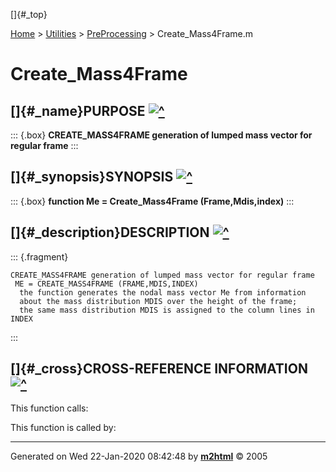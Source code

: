 []{#_top}

<div>

[Home](../../FEDEASLab.html) \> [Utilities](../FEDEASLab.html) \>
[PreProcessing](FEDEASLab.html) \> Create_Mass4Frame.m

</div>

# Create_Mass4Frame

## []{#_name}PURPOSE [![\^](../../up.png)](#_top)

::: {.box}
**CREATE_MASS4FRAME generation of lumped mass vector for regular frame**
:::

## []{#_synopsis}SYNOPSIS [![\^](../../up.png)](#_top)

::: {.box}
**function Me = Create_Mass4Frame (Frame,Mdis,index)**
:::

## []{#_description}DESCRIPTION [![\^](../../up.png)](#_top)

::: {.fragment}
``` {.comment}
CREATE_MASS4FRAME generation of lumped mass vector for regular frame    
 ME = CREATE_MASS4FRAME (FRAME,MDIS,INDEX)
  the function generates the nodal mass vector Me from information
  about the mass distribution MDIS over the height of the frame;
  the same mass distribution MDIS is assigned to the column lines in INDEX
```
:::

## []{#_cross}CROSS-REFERENCE INFORMATION [![\^](../../up.png)](#_top)

This function calls:

This function is called by:

------------------------------------------------------------------------

Generated on Wed 22-Jan-2020 08:42:48 by
**[m2html](http://www.artefact.tk/software/matlab/m2html/ "Matlab Documentation in HTML")**
© 2005
